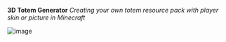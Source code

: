 **3D Totem Generator**
_Creating your own totem resource pack with player skin or picture in Minecraft_

![image](https://github.com/asakizuki/Custom-Totem-Skin/assets/108646953/17f785b0-0db3-4c2d-907b-0773b7148c3b)
